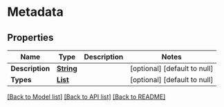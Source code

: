 # Metadata
## Properties

Name | Type | Description | Notes
------------ | ------------- | ------------- | -------------
**Description** | [**String**](string.md) |  | [optional] [default to null]
**Types** | [**List**](TypeMetadata.md) |  | [optional] [default to null]

[[Back to Model list]](../README.md#documentation-for-models) [[Back to API list]](../README.md#documentation-for-api-endpoints) [[Back to README]](../README.md)

